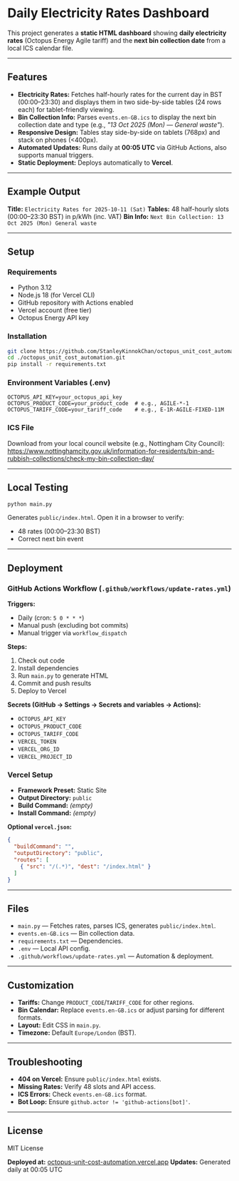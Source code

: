 # Daily Electricity Rates Dashboard

This project generates a **static HTML dashboard** showing **daily electricity rates** (Octopus Energy Agile tariff) and the **next bin collection date** from a local ICS calendar file.

---

## Features

* **Electricity Rates:** Fetches half-hourly rates for the current day in BST (00:00–23:30) and displays them in two side-by-side tables (24 rows each) for tablet-friendly viewing.
* **Bin Collection Info:** Parses `events.en-GB.ics` to display the next bin collection date and type (e.g., *"13 Oct 2025 (Mon) — General waste"*).
* **Responsive Design:** Tables stay side-by-side on tablets (768px) and stack on phones (<400px).
* **Automated Updates:** Runs daily at **00:05 UTC** via GitHub Actions, also supports manual triggers.
* **Static Deployment:** Deploys automatically to **Vercel**.

---

## Example Output

**Title:** `Electricity Rates for 2025-10-11 (Sat)`
**Tables:** 48 half-hourly slots (00:00–23:30 BST) in p/kWh (inc. VAT)
**Bin Info:** `Next Bin Collection: 13 Oct 2025 (Mon) General waste`

---

## Setup

### Requirements

* Python 3.12
* Node.js 18 (for Vercel CLI)
* GitHub repository with Actions enabled
* Vercel account (free tier)
* Octopus Energy API key

### Installation

```bash
git clone https://github.com/StanleyKinnokChan/octopus_unit_cost_automation.git
cd ./octopus_unit_cost_automation.git
pip install -r requirements.txt
```

### Environment Variables (.env)

```env
OCTOPUS_API_KEY=your_octopus_api_key
OCTOPUS_PRODUCT_CODE=your_product_code  # e.g., AGILE-*-1
OCTOPUS_TARIFF_CODE=your_tariff_code    # e.g., E-1R-AGILE-FIXED-11M
```

### ICS File

Download from your local council website (e.g., Nottingham City Council):
https://www.nottinghamcity.gov.uk/information-for-residents/bin-and-rubbish-collections/check-my-bin-collection-day/


---

## Local Testing

```bash
python main.py
```

Generates `public/index.html`. Open it in a browser to verify:

* 48 rates (00:00–23:30 BST)
* Correct next bin event

---

## Deployment

### GitHub Actions Workflow (`.github/workflows/update-rates.yml`)

**Triggers:**

* Daily (cron: `5 0 * * *`)
* Manual push (excluding bot commits)
* Manual trigger via `workflow_dispatch`

**Steps:**

1. Check out code
2. Install dependencies
3. Run `main.py` to generate HTML
4. Commit and push results
5. Deploy to Vercel

**Secrets (GitHub → Settings → Secrets and variables → Actions):**

* `OCTOPUS_API_KEY`
* `OCTOPUS_PRODUCT_CODE`
* `OCTOPUS_TARIFF_CODE`
* `VERCEL_TOKEN`
* `VERCEL_ORG_ID`
* `VERCEL_PROJECT_ID`

### Vercel Setup

* **Framework Preset:** Static Site
* **Output Directory:** `public`
* **Build Command:** *(empty)*
* **Install Command:** *(empty)*

**Optional `vercel.json`:**

```json
{
  "buildCommand": "",
  "outputDirectory": "public",
  "routes": [
    { "src": "/(.*)", "dest": "/index.html" }
  ]
}
```

---

## Files

* `main.py` — Fetches rates, parses ICS, generates `public/index.html`.
* `events.en-GB.ics` — Bin collection data.
* `requirements.txt` — Dependencies.
* `.env` — Local API config.
* `.github/workflows/update-rates.yml` — Automation & deployment.

---

## Customization

* **Tariffs:** Change `PRODUCT_CODE`/`TARIFF_CODE` for other regions.
* **Bin Calendar:** Replace `events.en-GB.ics` or adjust parsing for different formats.
* **Layout:** Edit CSS in `main.py`.
* **Timezone:** Default `Europe/London` (BST).

---

## Troubleshooting

* **404 on Vercel:** Ensure `public/index.html` exists.
* **Missing Rates:** Verify 48 slots and API access.
* **ICS Errors:** Check `events.en-GB.ics` format.
* **Bot Loop:** Ensure `github.actor != 'github-actions[bot]'`.

---

## License

MIT License

**Deployed at:** [octopus-unit-cost-automation.vercel.app](https://octopus-unit-cost-automation.vercel.app)
**Updates:** Generated daily at 00:05 UTC
